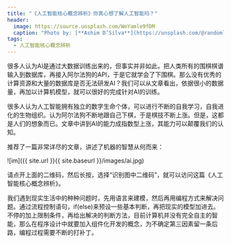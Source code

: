 ```yaml
---
title: "《人工智能核心概念辨析》你真心想了解人工智能吗？"
header:
  image: https://source.unsplash.com/WeYamle9fDM
  caption: "Photo by: [**Ashim D’Silva**](https://unsplash.com/@randomlies)"
tags:
  - 人工智能核心概念辨析
---
```


很多人认为AI是通过大数据训练出来的，但事实并非如此，把人类所有的围棋棋谱输入到数据库，再接入阿尔法狗的API，于是它就学会了下围棋。那么没有优秀的计算资源和大量的数据库是否无法研发AI？我们可以从文章看出，依据很小的数据量，再加以计算机模型，就可以很好的完成针对AI的训练。

很多人认为人工智能拥有独立的数字生命个体，可以进行不断的自我学习，自我进化的生物组织。认为阿尔法狗不断地跟自己下棋，于是棋技不断上涨。但是，这都是人们的想象而已。文章中讲到AI的能力成指数型上涨，其能力可以颠覆我们的认知。

推荐了一篇非常详尽的文章，讲述了机器的智慧从何而来：

![im]({{ site.url }}{{ site.baseurl }}/images/ai.jpg)

请点开上面的二维码，然后长按，选择“识别图中二维码”，就可以访问这篇《人工智能核心概念辨析》。

我们遇到现实生活中的种种问题时，先用语言来建模，然后再用编程方式来解决问题。通过流程控制语句，if(else)来预设一些基本判断，再把现实的模型加进去。不停的加上限制条件，再给出解决的判断方法，目前计算机并没有完全自主的智能，那么在程序设计中就要加入组件化开发的概念，为不确定第三因素留一条后路，编程过程需要不断的打补丁。
